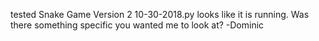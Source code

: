 tested Snake Game Version 2 10-30-2018.py
looks like it is running. Was there something specific you wanted me to look at? -Dominic